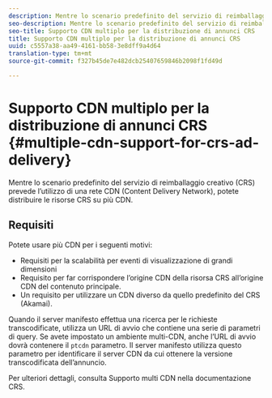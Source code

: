 ```yaml
---
description: Mentre lo scenario predefinito del servizio di reimballaggio creativo (CRS) prevede l’utilizzo di una rete CDN (Content Delivery Network), potete distribuire le risorse CRS su più CDN.
seo-description: Mentre lo scenario predefinito del servizio di reimballaggio creativo (CRS) prevede l’utilizzo di una rete CDN (Content Delivery Network), potete distribuire le risorse CRS su più CDN.
seo-title: Supporto CDN multiplo per la distribuzione di annunci CRS
title: Supporto CDN multiplo per la distribuzione di annunci CRS
uuid: c5557a38-aa49-4161-bb58-3e8dff9a4d64
translation-type: tm+mt
source-git-commit: f327b45de7e482dcb25407659846b2098f1fd49d

---
```



# Supporto CDN multiplo per la distribuzione di annunci CRS {#multiple-cdn-support-for-crs-ad-delivery}

Mentre lo scenario predefinito del servizio di reimballaggio creativo (CRS) prevede l’utilizzo di una rete CDN (Content Delivery Network), potete distribuire le risorse CRS su più CDN.

## Requisiti

Potete usare più CDN per i seguenti motivi:

* Requisiti per la scalabilità per eventi di visualizzazione di grandi dimensioni
* Requisito per far corrispondere l’origine CDN della risorsa CRS all’origine CDN del contenuto principale.
* Un requisito per utilizzare un CDN diverso da quello predefinito del CRS (Akamai).

Quando il server manifesto effettua una ricerca per le richieste transcodificate, utilizza un URL di avvio che contiene una serie di parametri di query. Se avete impostato un ambiente multi-CDN, anche l’URL di avvio dovrà contenere il `ptcdn` parametro. Il server manifesto utilizza questo parametro per identificare il server CDN da cui ottenere la versione transcodificata dell’annuncio.

Per ulteriori dettagli, consulta Supporto [](../../creative-repackaging-service/multi-cdn-supportt.md) multi CDN nella documentazione CRS.
